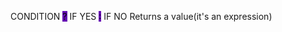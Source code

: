 CONDITION <mark style="background: #650BB3;">?</mark> IF YES <mark style="background: #650BB3;">:</mark> IF NO
Returns a value(it's an expression)